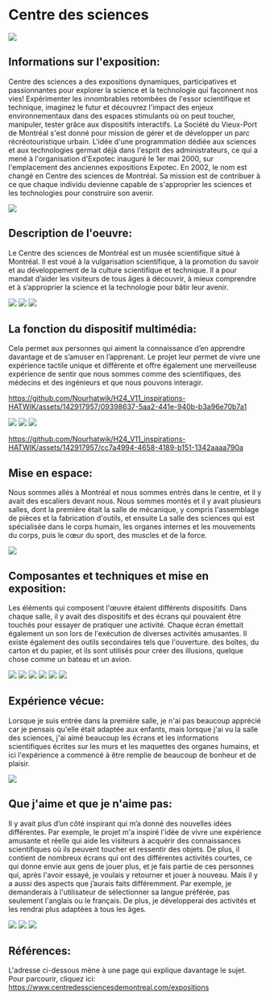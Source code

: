 # Centre des sciences

<img src="/Visite_en_groupe/media/l'exposition.jpg"> 

## **Informations sur l'exposition:**
Centre des sciences a des expositions dynamiques, participatives et passionnantes pour explorer la science et la technologie qui façonnent nos vies! Expérimenter les innombrables retombées de l'essor scientifique et technique, imaginez le futur et découvrez l'impact des enjeux environnementaux dans des espaces stimulants où on peut toucher, manipuler, tester grâce aux dispositifs interactifs.
La Société du Vieux-Port de Montréal s'est donné pour mission de gérer et de développer un parc récréotouristique urbain. L'idée d'une programmation dédiée aux sciences et aux technologies germait déjà dans l'esprit des administrateurs, ce qui a mené à l'organisation d'Expotec inauguré le 1er mai 2000, sur l'emplacement des anciennes expositions Expotec. En 2002, le nom est changé en Centre des sciences de Montréal. Sa mission est de contribuer à ce que chaque individu devienne capable de s'approprier les sciences et les technologies pour construire son avenir.

<img src="/Visite_en_groupe/media/Vue_d'ensemble.jpg"> 

## **Description de l'oeuvre:**

Le Centre des sciences de Montréal est un musée scientifique situé à Montréal. Il est voué à la vulgarisation scientifique, à la promotion du savoir et au développement de la culture scientifique et technique. Il a pour mandat d’aider les visiteurs de tous âges à découvrir, à mieux comprendre et à s’approprier la science et la technologie pour bâtir leur avenir.

<img src="/Visite_en_groupe/media/cartel1.jpg"> 
<img src="/Visite_en_groupe/media/cartel2.jpg"> 
<img src="/Visite_en_groupe/media/cartel3.jpg"> 

## **La fonction du dispositif multimédia:**

Cela permet aux personnes qui aiment la connaissance d’en apprendre davantage et de s’amuser en l’apprenant.
Le projet leur permet de vivre une expérience tactile unique et différente et offre également une merveilleuse expérience de sentir que nous sommes comme des scientifiques, des médecins et des ingénieurs et que nous pouvons interagir.

https://github.com/Nourhatwik/H24_V11_inspirations-HATWIK/assets/142917957/09398637-5aa2-441e-940b-b3a96e70b7a1


<img src="/Visite_en_groupe/media/Type-d'installation1.jpg"> 
<img src="/Visite_en_groupe/media/Type-d'installation2.jpg"> 
<img src="/Visite_en_groupe/media/Type-d'installation3.jpg"> 


https://github.com/Nourhatwik/H24_V11_inspirations-HATWIK/assets/142917957/cc7a4994-4658-4189-b151-1342aaaa790a


## **Mise en espace:**

Nous sommes allés à Montréal et nous sommes entrés dans le centre, et il y avait des escaliers devant nous. Nous sommes montés et il y avait plusieurs salles, dont la première était la salle de mécanique, y compris l'assemblage de pièces et la fabrication d'outils, et ensuite La salle des sciences qui est spécialisée dans le corps humain, les organes internes et les mouvements du corps, puis le cœur du sport, des muscles et de la force.

<img src="/Visite_en_groupe/media/Vue_d'ensemble.jpg"> 

## **Composantes et techniques et mise en exposition:**

Les éléments qui composent l'œuvre étaient différents dispositifs. Dans chaque salle, il y avait des dispositifs et des écrans qui pouvaient être touchés pour essayer de pratiquer une activité. Chaque écran émettait également un son lors de l'exécution de diverses activités amusantes. Il existe également des outils secondaires tels que l'ouverture. des boîtes, du carton et du papier, et ils sont utilisés pour créer des illusions, quelque chose comme un bateau et un avion.

<img src="/Visite_en_groupe/media/Parties_composantes.jpg"> 
<img src="/Visite_en_groupe/media/Parties_composantes2.jpg"> 
<img src="/Visite_en_groupe/media/Parties_composantes3.jpg"> 
<img src="/Visite_en_groupe/media/Parties_composantes4.jpg"> 
<img src="/Visite_en_groupe/media/Parties_composantes5.jpg">  
<img src="/Visite_en_groupe/media/mise_en_exposition.jpg">  

## **Expérience vécue:**

Lorsque je suis entrée dans la première salle, je n'ai pas beaucoup apprécié car je pensais qu'elle était adaptée aux enfants, mais lorsque j'ai vu la salle des sciences, j'ai aimé beaucoup les écrans et les informations scientifiques écrites sur les murs et les maquettes des organes humains, et ici l'expérience a commencé à être remplie de beaucoup de bonheur et de plaisir.

<img src="/Visite_en_groupe/media/posture.png">  

## **Que j'aime et que je n'aime pas:**

Il y avait plus d’un côté inspirant qui m’a donné des nouvelles idées différentes. Par exemple, le projet m'a inspiré l'idée de vivre une expérience amusante et réelle qui aide les visiteurs à acquérir des connaissances scientifiques où ils peuvent toucher et ressentir des objets.
De plus, il contient de nombreux écrans qui ont des différentes activités courtes, ce qui donne envie aux gens de jouer plus, et je fais partie de ces personnes qui, après l'avoir essayé, je voulais y retourner et jouer à nouveau.
Mais il y a aussi des aspects que j’aurais faits différemment. Par exemple, je demanderais à l'utilisateur de sélectionner sa langue préférée, pas seulement l'anglais ou le français.
De plus, je développerai des activités et les rendrai plus adaptées à tous les âges.

<img src="/Visite_en_groupe/media/j'aime.jpg">  
<img src="/Visite_en_groupe/media/j'aime2.jpg">  
<img src="/Visite_en_groupe/media/n'aime_pas.jpg">  

## **Références:**
L'adresse ci-dessous mène à une page qui explique davantage le sujet. 
Pour parcourir, cliquez ici:
<https://www.centredessciencesdemontreal.com/expositions>

